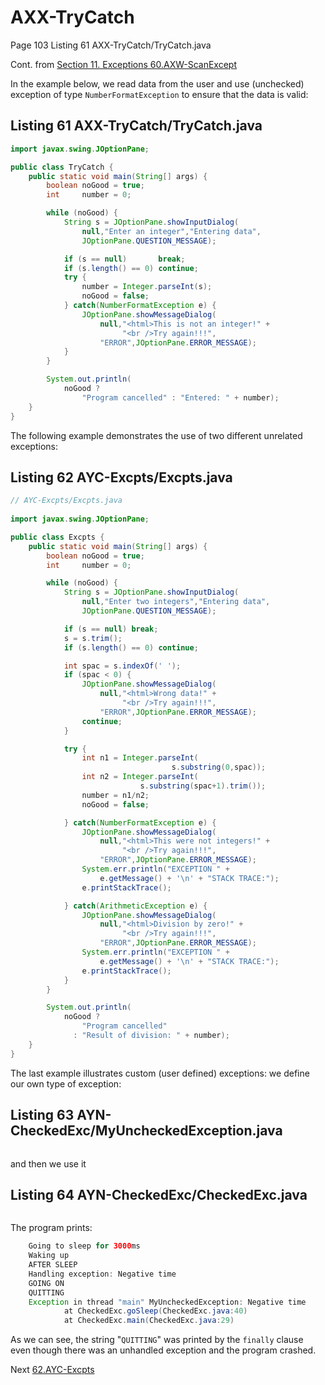 # AXX-TryCatch
Page 103 Listing 61 AXX-TryCatch/TryCatch.java 

Cont. from [Section 11. Exceptions 60.AXW-ScanExcept](https://github.com/Java-PJATK/60.AXW-ScanExcept/tree/main)

In the example below, we read data from the user and use (unchecked) exception of type `NumberFormatException` to ensure that the data is valid:

## Listing 61 AXX-TryCatch/TryCatch.java

```java
import javax.swing.JOptionPane;

public class TryCatch {
    public static void main(String[] args) {
        boolean noGood = true;
        int     number = 0;

        while (noGood) {
            String s = JOptionPane.showInputDialog(
                null,"Enter an integer","Entering data",
                JOptionPane.QUESTION_MESSAGE);

            if (s == null)       break;
            if (s.length() == 0) continue;
            try {
                number = Integer.parseInt(s);
                noGood = false;
            } catch(NumberFormatException e) {
                JOptionPane.showMessageDialog(
                    null,"<html>This is not an integer!" +
                         "<br />Try again!!!",
                    "ERROR",JOptionPane.ERROR_MESSAGE);
            }
        }

        System.out.println(
            noGood ?
                "Program cancelled" : "Entered: " + number);
    }
}
```

The following example demonstrates the use of two different unrelated exceptions:

## Listing 62 AYC-Excpts/Excpts.java

```java
// AYC-Excpts/Excpts.java
 
import javax.swing.JOptionPane;

public class Excpts {
    public static void main(String[] args) {
        boolean noGood = true;
        int     number = 0;

        while (noGood) {
            String s = JOptionPane.showInputDialog(
                null,"Enter two integers","Entering data",
                JOptionPane.QUESTION_MESSAGE);

            if (s == null) break;
            s = s.trim();
            if (s.length() == 0) continue;

            int spac = s.indexOf(' ');
            if (spac < 0) {
                JOptionPane.showMessageDialog(
                    null,"<html>Wrong data!" +
                         "<br />Try again!!!",
                    "ERROR",JOptionPane.ERROR_MESSAGE);
                continue;
            }

            try {
                int n1 = Integer.parseInt(
                                    s.substring(0,spac));
                int n2 = Integer.parseInt(
                             s.substring(spac+1).trim());
                number = n1/n2;
                noGood = false;

            } catch(NumberFormatException e) {
                JOptionPane.showMessageDialog(
                    null,"<html>This were not integers!" +
                         "<br />Try again!!!",
                    "ERROR",JOptionPane.ERROR_MESSAGE);
                System.err.println("EXCEPTION " +
                    e.getMessage() + '\n' + "STACK TRACE:");
                e.printStackTrace();

            } catch(ArithmeticException e) {
                JOptionPane.showMessageDialog(
                    null,"<html>Division by zero!" +
                         "<br />Try again!!!",
                    "ERROR",JOptionPane.ERROR_MESSAGE);
                System.err.println("EXCEPTION " +
                    e.getMessage() + '\n' + "STACK TRACE:");
                e.printStackTrace();
            }
        }

        System.out.println(
            noGood ?
                "Program cancelled"
              : "Result of division: " + number);
    }
}
```

The last example illustrates custom (user defined) exceptions: we define our own type of exception:

## Listing 63 AYN-CheckedExc/MyUncheckedException.java

```java

```

and then we use it

## Listing 64 AYN-CheckedExc/CheckedExc.java

```java

```

The program prints:

```java
    Going to sleep for 3000ms
    Waking up
    AFTER SLEEP
    Handling exception: Negative time
    GOING ON
    QUITTING
    Exception in thread "main" MyUncheckedException: Negative time
            at CheckedExc.goSleep(CheckedExc.java:40)
            at CheckedExc.main(CheckedExc.java:29)
```

As we can see, the string "`QUITTING`" was printed by the `finally` clause even though there was an unhandled exception and the program crashed.

Next [62.AYC-Excpts](https://github.com/Java-PJATK/62.AYC-Excpts)
